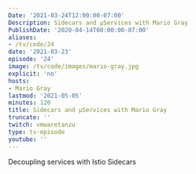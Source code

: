 ```yaml
---
Date: '2021-03-24T12:00:00-07:00'
Description: Sidecars and μServices with Mario Gray
PublishDate: '2020-04-14T00:00:00-07:00'
aliases:
- /tv/code/24
date: '2021-03-23'
episode: '24'
image: /tv/code/images/mario-gray.jpg
explicit: 'no'
hosts:
- Mario Gray
lastmod: '2021-05-05'
minutes: 120
title: Sidecars and μServices with Mario Gray
truncate: ''
twitch: vmwaretanzu
type: tv-episode
youtube: ''
---
```


Decoupling services with Istio Sidecars